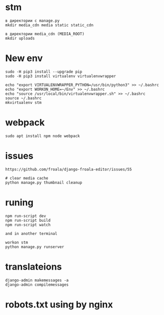 # stm
	в директории с manage.py
	mkdir media_cdn media static static_cdn

	в директории media_cdn (MEDIA_ROOT)
	mkdir uploads

# New env
	sudo -H pip3 install --upgrade pip
	sudo -H pip3 install virtualenv virtualenvwrapper

	echo "export VIRTUALENVWRAPPER_PYTHON=/usr/bin/python3" >> ~/.bashrc
	echo "export WORKON_HOME=~/Env" >> ~/.bashrc
	echo "source /usr/local/bin/virtualenvwrapper.sh" >> ~/.bashrc
	source ~/.bashrc
	mkvirtualenv stm

# webpack
	sudo apt install npm node webpack

# issues
	https://github.com/froala/django-froala-editor/issues/55

	# clear media cache
	python manage.py thumbnail cleanup

# runing
	npm run-script dev
	npm run-script build
	npm run-script watch

	and in another terminal

	workon stm
	python manage.py runserver

# translateions
	django-admin makemessages -a
	django-admin compilemessages


# robots.txt using by nginx